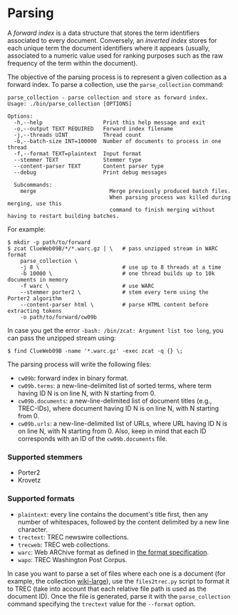 Parsing
=======

A _forward index_ is a data structure that stores the term identifiers associated to every document. Conversely, an _inverted index_ stores for each unique term the document identifiers where it appears (usually, associated to a numeric value used for ranking purposes such as the raw frequency of the term within the document).

The objective of the parsing process is to represent a given collection as a forward index. To parse a collection, use the `parse_collection` command:

    parse_collection - parse collection and store as forward index.
    Usage: ./bin/parse_collection [OPTIONS]

    Options:
      -h,--help                   Print this help message and exit
      -o,--output TEXT REQUIRED   Forward index filename
      -j,--threads UINT           Thread count
      -b,--batch-size INT=100000  Number of documents to process in one thread
      -f,--format TEXT=plaintext  Input format
      --stemmer TEXT              Stemmer type
      --content-parser TEXT       Content parser type
      --debug                     Print debug messages

      Subcommands:
        merge                       Merge previously produced batch files.
                                    When parsing process was killed during merging, use this
                                    command to finish merging without having to restart building batches.

For example:

    $ mkdir -p path/to/forward
    $ zcat ClueWeb09B/*/*.warc.gz | \   # pass unzipped stream in WARC format
        parse_collection \
        -j 8 \                          # use up to 8 threads at a time
        -b 10000 \                      # one thread builds up to 10k documents in memory
        -f warc \                       # use WARC
        --stemmer porter2 \             # stem every term using the Porter2 algorithm
        --content-parser html \         # parse HTML content before extracting tokens
        -o path/to/forward/cw09b

In case you get the error `-bash: /bin/zcat: Argument list too long`, you can pass the unzipped stream using:

    $ find ClueWeb09B -name '*.warc.gz' -exec zcat -q {} \;

The parsing process will write the following files:
- `cw09b`: forward index in binary format.
- `cw09b.terms`: a new-line-delimited list of sorted terms,
  where term having ID N is on line N, with N starting from 0.
- `cw09b.documents`: a new-line-delimited list of document titles (e.g., TREC-IDs),
  where document having ID N is on line N, with N starting from 0.
- `cw09b.urls`: a new-line-delimited list of URLs, where URL having ID N is on
  line N, with N starting from 0. Also, keep in mind that each ID corresponds with
  an ID of the `cw09b.documents` file.

### Supported stemmers
- Porter2
- Krovetz

### Supported formats
- `plaintext`: every line contains the document's title first, then any number of
             whitespaces, followed by the content delimited by a new line character.
- `trectext`: TREC newswire collections.
- `trecweb`: TREC web collections.
- `warc`: Web ARChive format as defined in [the format specification](https://iipc.github.io/warc-specifications/specifications/warc-format/warc-1.0/).
- `wapo`: TREC Washington Post Corpus.

In case you want to parse a set of files where each one is a document (for example, the collection
[wiki-large](http://dg3rtljvitrle.cloudfront.net/wiki-large.tar.gz)), use the `files2trec.py` script
to format it to TREC (take into account that each relative file path is used as the document ID).
Once the file is generated, parse it with the `parse_collection` command specifying the `trectext`
value for the `--format` option.